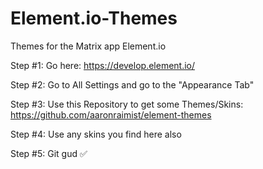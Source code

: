 # Element.io-Themes


Themes for the Matrix app Element.io

Step #1: Go here: https://develop.element.io/

Step #2: Go to All Settings and go to the "Appearance Tab"

Step #3: Use this Repository to get some Themes/Skins: https://github.com/aaronraimist/element-themes

Step #4: Use any skins you find here also

Step #5: Git gud ✅
